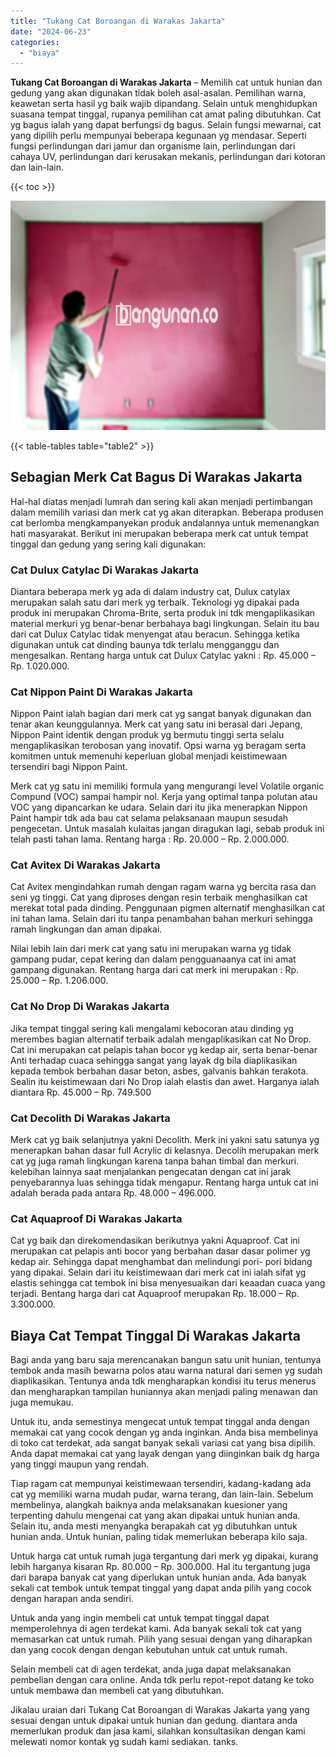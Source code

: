 ```yaml
---
title: "Tukang Cat Boroangan di Warakas Jakarta"
date: "2024-06-23"
categories: 
  - "biaya"
---
```


**Tukang Cat Boroangan di Warakas Jakarta** – Memilih cat untuk hunian dan gedung yang akan digunakan tidak boleh asal-asalan. Pemilihan warna, keawetan serta hasil yg baik wajib dipandang. Selain untuk menghidupkan suasana tempat tinggal, rupanya pemilihan cat amat paling dibutuhkan. Cat yg bagus ialah yang dapat berfungsi dg bagus. Selain fungsi mewarnai, cat yang dipilih perlu mempunyai beberapa kegunaan yg mendasar. Seperti fungsi perlindungan dari jamur dan organisme lain, perlindungan dari cahaya UV, perlindungan dari kerusakan mekanis, perlindungan dari kotoran dan lain-lain.

{{< toc >}}

![Tukang Cat Boroangan di Warakas Jakarta](/images/jasa-cat-murah40.png)

{{< table-tables table="table2" >}}

## Sebagian Merk Cat Bagus Di Warakas Jakarta

Hal-hal diatas menjadi lumrah dan sering kali akan menjadi pertimbangan dalam memilih variasi dan merk cat yg akan diterapkan. Beberapa produsen cat berlomba mengkampanyekan produk andalannya untuk memenangkan hati masyarakat. Berikut ini merupakan beberapa merk cat untuk tempat tinggal dan gedung yang sering kali digunakan:

### Cat Dulux Catylac Di Warakas Jakarta

Diantara beberapa merk yg ada di dalam industry cat, Dulux catylax merupakan salah satu dari merk yg terbaik. Teknologi yg dipakai pada produk ini merupakan Chroma-Brite, serta produk ini tdk mengaplikasikan material merkuri yg benar-benar berbahaya bagi lingkungan. Selain itu bau dari cat Dulux Catylac tidak menyengat atau beracun. Sehingga ketika digunakan untuk cat dinding baunya tdk terlalu mengganggu dan mengesalkan. Rentang harga untuk cat Dulux Catylac yakni : Rp. 45.000 – Rp. 1.020.000.

### Cat Nippon Paint Di Warakas Jakarta

Nippon Paint ialah bagian dari merk cat yg sangat banyak digunakan dan tenar akan keunggulannya. Merk cat yang satu ini berasal dari Jepang, Nippon Paint identik dengan produk yg bermutu tinggi serta selalu mengaplikasikan terobosan yang inovatif. Opsi warna yg beragam serta komitmen untuk memenuhi keperluan global menjadi keistimewaan tersendiri bagi Nippon Paint.

Merk cat yg satu ini memiliki formula yang mengurangi level Volatile organic Compund (VOC) sampai hampir nol. Kerja yang optimal tanpa polutan atau VOC yang dipancarkan ke udara. Selain dari itu jika menerapkan Nippon Paint hampir tdk ada bau cat selama pelaksanaan maupun sesudah pengecetan. Untuk masalah kulaitas jangan diragukan lagi, sebab produk ini telah pasti tahan lama. Rentang harga : Rp. 20.000 – Rp. 2.000.000.

### Cat Avitex Di Warakas Jakarta

Cat Avitex mengindahkan rumah dengan ragam warna yg bercita rasa dan seni yg tinggi. Cat yang diproses dengan resin terbaik menghasilkan cat merekat total pada dinding. Penggunaan pigmen alternatif menghasilkan cat ini tahan lama. Selain dari itu tanpa penambahan bahan merkuri sehingga ramah lingkungan dan aman dipakai.

Nilai lebih lain dari merk cat yang satu ini merupakan warna yg tidak gampang pudar, cepat kering dan dalam pengguanaanya cat ini amat gampang digunakan. Rentang harga dari cat merk ini merupakan : Rp. 25.000 – Rp. 1.206.000.

### Cat No Drop Di Warakas Jakarta

Jika tempat tinggal sering kali mengalami kebocoran atau dinding yg merembes bagian alternatif terbaik adalah mengaplikasikan cat No Drop. Cat ini merupakan cat pelapis tahan bocor yg kedap air, serta benar-benar Anti terhadap cuaca sehingga sangat yang layak dg bila diaplikasikan kepada tembok berbahan dasar beton, asbes, galvanis bahkan terakota. Sealin itu keistimewaan dari No Drop ialah elastis dan awet. Harganya ialah diantara Rp. 45.000 – Rp. 749.500

### Cat Decolith Di Warakas Jakarta

Merk cat yg baik selanjutnya yakni Decolith. Merk ini yakni satu satunya yg menerapkan bahan dasar full Acrylic di kelasnya. Decolih merupakan merk cat yg juga ramah lingkungan karena tanpa bahan timbal dan merkuri. kelebihan lainnya saat menjalankan pengecatan dengan cat ini jarak penyebarannya luas sehingga tidak mengapur. Rentang harga untuk cat ini adalah berada pada antara Rp. 48.000 – 496.000.

### Cat Aquaproof Di Warakas Jakarta

Cat yg baik dan direkomendasikan berikutnya yakni Aquaproof. Cat ini merupakan cat pelapis anti bocor yang berbahan dasar dasar polimer yg kedap air. Sehingga dapat menghambat dan melindungi pori- pori bidang yang dipakai. Selain dari itu keistimewaan dari merk cat ini ialah sifat yg elastis sehingga cat tembok ini bisa menyesuaikan dari keaadan cuaca yang terjadi. Bentang harga dari cat Aquaproof merupakan Rp. 18.000 – Rp. 3.300.000.

## Biaya Cat Tempat Tinggal Di Warakas Jakarta

Bagi anda yang baru saja merencanakan bangun satu unit hunian, tentunya tembok anda masih bewarna polos atau warna natural dari semen yg sudah diaplikasikan. Tentunya anda tdk mengharapkan kondisi itu terus menerus dan mengharapkan tampilan huniannya akan menjadi paling menawan dan juga memukau.

Untuk itu, anda semestinya mengecat untuk tempat tinggal anda dengan memakai cat yang cocok dengan yg anda inginkan. Anda bisa membelinya di toko cat terdekat, ada sangat banyak sekali variasi cat yang bisa dipilih. Anda dapat memakai cat yang layak dengan yang diinginkan baik dg harga yang tinggi maupun yang rendah.

Tiap ragam cat mempunyai keistimewaan tersendiri, kadang-kadang ada cat yg memiliki warna mudah pudar, warna terang, dan lain-lain. Sebelum membelinya, alangkah baiknya anda melaksanakan kuesioner yang terpenting dahulu mengenai cat yang akan dipakai untuk hunian anda. Selain itu, anda mesti menyangka berapakah cat yg dibutuhkan untuk hunian anda. Untuk hunian, paling tidak memerlukan beberapa kilo saja.

Untuk harga cat untuk rumah juga tergantung dari merk yg dipakai, kurang lebih harganya kisaran Rp. 80.000 – Rp. 300.000. Hal itu tergantung juga dari barapa banyak cat yang diperlukan untuk hunian anda. Ada banyak sekali cat tembok untuk tempat tinggal yang dapat anda pilih yang cocok dengan harapan anda sendiri.

Untuk anda yang ingin membeli cat untuk tempat tinggal dapat memperolehnya di agen terdekat kami. Ada banyak sekali tok cat yang memasarkan cat untuk rumah. Pilih yang sesuai dengan yang diharapkan dan yang cocok dengan dengan kebutuhan untuk cat untuk rumah.

Selain membeli cat di agen terdekat, anda juga dapat melaksanakan pembelian dengan cara online. Anda tdk perlu repot-repot datang ke toko untuk membawa dan membeli cat yang dibutuhkan.

Jikalau uraian dari Tukang Cat Boroangan di Warakas Jakarta yang yang sesuai dengan untuk dipakai untuk hunian dan gedung. diantara anda memerlukan produk dan jasa kami, silahkan konsultasikan dengan kami melewati nomor kontak yg sudah kami sediakan. tanks.
